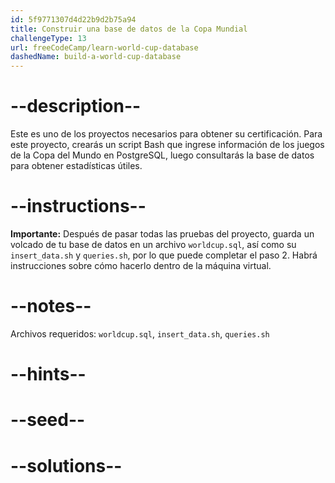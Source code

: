 ```yaml
---
id: 5f9771307d4d22b9d2b75a94
title: Construir una base de datos de la Copa Mundial
challengeType: 13
url: freeCodeCamp/learn-world-cup-database
dashedName: build-a-world-cup-database
---
```


# --description--

Este es uno de los proyectos necesarios para obtener su certificación. Para este proyecto, crearás un script Bash que ingrese información de los juegos de la Copa del Mundo en PostgreSQL, luego consultarás la base de datos para obtener estadísticas útiles.

# --instructions--

**Importante:** Después de pasar todas las pruebas del proyecto, guarda un volcado de tu base de datos en un archivo `worldcup.sql`, así como su `insert_data.sh` y `queries.sh`, por lo que puede completar el paso 2. Habrá instrucciones sobre cómo hacerlo dentro de la máquina virtual.

# --notes--

Archivos requeridos: `worldcup.sql`, `insert_data.sh`, `queries.sh`

# --hints--

# --seed--

# --solutions--
